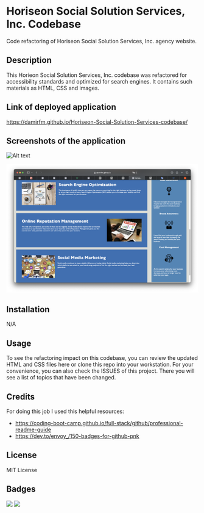 # Horiseon Social Solution Services, Inc. Codebase

Code refactoring of Horiseon Social Solution Services, Inc. agency website.

## Description

This Horieon Social Solution Services, Inc. codebase was refactored for accessibility standards and optimized for search engines. It contains such materials as HTML, CSS and images.

## Link of deployed application

https://damirfm.github.io/Horiseon-Social-Solution-Services-codebase/

## Screenshots of the application

![Alt text](./assets/images/1.png "Welcome page. Top")

![Alt text](./assets/images/2.png "Welcome page. Bottom")

## Installation

N/A

## Usage

To see the refactoring impact on this codebase, you can review the updated HTML and CSS files here or clone this repo into your workstation. For your convenience, you can also check the ISSUES of this project. There you will see a list of topics that have been changed.

## Credits

For doing this job I used this helpful resources: 

- https://coding-boot-camp.github.io/full-stack/github/professional-readme-guide
- https://dev.to/envoy_/150-badges-for-github-pnk

## License

MIT License

## Badges

<img src="https://img.shields.io/badge/CSS3-1572B6?style=for-the-badge&logo=css3&logoColor=white" />    

<img src="https://img.shields.io/badge/HTML5-E34F26?style=for-the-badge&logo=html5&logoColor=white" />                               
